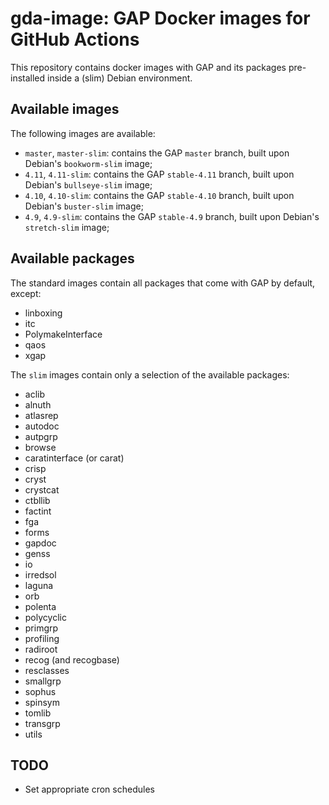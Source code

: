 # gda-image: GAP Docker images for GitHub Actions

This repository contains docker images with GAP and its packages pre-installed inside a (slim) Debian environment.

## Available images

The following images are available:

- `master`, `master-slim`: contains the GAP `master` branch, built upon Debian's `bookworm-slim` image;
- `4.11`, `4.11-slim`: contains the GAP `stable-4.11` branch, built upon Debian's `bullseye-slim` image;
- `4.10`, `4.10-slim`: contains the GAP `stable-4.10` branch, built upon Debian's `buster-slim` image;
- `4.9`, `4.9-slim`: contains the GAP `stable-4.9` branch, built upon Debian's `stretch-slim` image;

## Available packages

The standard images contain all packages that come with GAP by default, except:
  * linboxing
  * itc
  * PolymakeInterface
  * qaos
  * xgap
  
The `slim` images contain only a selection of the available packages:

  * aclib
  * alnuth
  * atlasrep
  * autodoc
  * autpgrp
  * browse
  * caratinterface (or carat)
  * crisp
  * cryst
  * crystcat
  * ctbllib
  * factint
  * fga
  * forms
  * gapdoc
  * genss
  * io
  * irredsol
  * laguna
  * orb
  * polenta
  * polycyclic
  * primgrp
  * profiling
  * radiroot
  * recog (and recogbase)
  * resclasses
  * smallgrp
  * sophus
  * spinsym
  * tomlib
  * transgrp
  * utils

## TODO
- Set appropriate cron schedules
